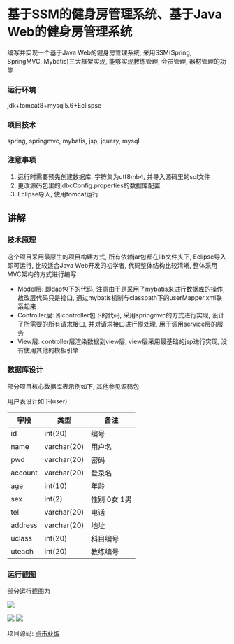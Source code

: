 基于SSM的健身房管理系统、基于Java Web的健身房管理系统
=====

编写并实现一个基于Java Web的健身房管理系统, 采用SSM(Spring, SpringMVC, Mybatis)三大框架实现, 能够实现教练管理, 会员管理, 器材管理的功能

### 运行环境

jdk+tomcat8+mysql5.6+Eclispse

### 项目技术

spring, springmvc, mybatis, jsp, jquery, mysql


### 注意事项

1. 运行时需要预先创建数据库, 字符集为utf8mb4, 并导入源码里的sql文件
2. 更改源码包里的jdbcConfig.properties的数据库配置
3. Eclipse导入, 使用tomcat运行


## 讲解

### 技术原理

这个项目采用最原生的项目构建方式, 所有依赖jar包都在lib文件夹下, Eclipse导入即可运行, 比较适合Java Web开发的初学者, 代码整体结构比较清晰, 整体采用MVC架构的方式进行编写

+ Model层: 即dao包下的代码, 注意由于是采用了mybatis来进行数据库的操作, 故改层代码只是接口, 通过mybatis机制与classpath下的userMapper.xml联系起来
+ Controller层: 即controller包下的代码, 采用springmvc的方式进行实现, 设计了所需要的所有请求接口, 并对请求接口进行预处理, 用于调用service层的服务
+ View层: controller层渲染数据到view层, view层采用最基础的jsp进行实现, 没有使用其他的模板引擎

### 数据库设计

部分项目核心数据库表示例如下, 其他参见源码包

用户表设计如下(user)

|字段|类型|备注|
|----|-----|-----|
|id| int(20) | 编号|
|name| varchar(20)| 用户名|
|pwd |varchar(20)| 密码|
|account| varchar(20) |登录名|
|age |int(10) |年龄|
|sex |int(2) |性别 0女 1男|
|tel |varchar(20) |电话|
|address |varchar(20)|地址|
|uclass |int(20) |科目编号|
|uteach |int(20) |教练编号|


### 运行截图

部分运行截图为

![](http://mirror.tarax.cn/P-21090/1.jpg)

![](http://mirror.tarax.cn/P-21090/2.jpg)
![](http://mirror.tarax.cn/P-21090/3.jpg)


项目源码: [点击获取](http://cs-work.com/p/21090)
